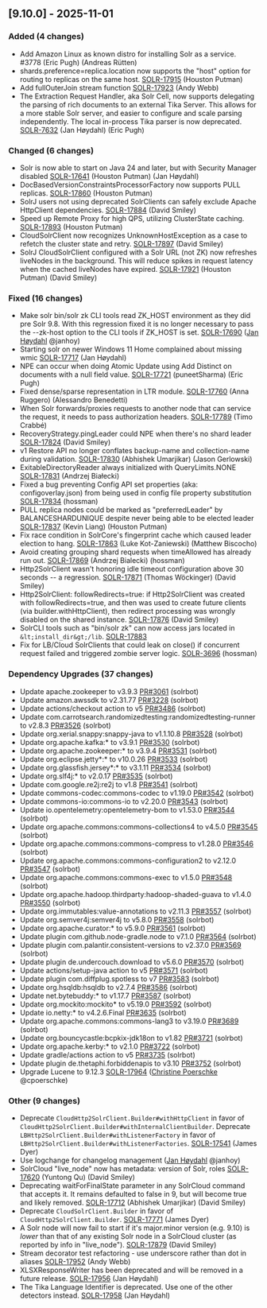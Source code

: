 <!-- @formatter:off -->
<!-- noinspection -->
<!-- Prevents auto format, for JetBrains IDE File > Settings > Editor > Code Style (Formatter Tab) > Turn formatter on/off with markers in code comments  -->

<!-- This file is automatically generate by logchange tool 🌳 🪓 => 🪵 -->
<!-- Visit https://github.com/logchange/logchange and leave a star 🌟 -->
<!-- !!! ⚠️ DO NOT MODIFY THIS FILE, YOUR CHANGES WILL BE LOST ⚠️ !!! -->


[9.10.0] - 2025-11-01
---------------------

### Added (4 changes)

- Add Amazon Linux as known distro for installing Solr as a service. #3778 (Eric Pugh) (Andreas Rütten)
- shards.preference=replica.location now supports the "host" option for routing to replicas on the same host. [SOLR-17915](https://issues.apache.org/jira/browse/SOLR-17915) (Houston Putman)
- Add fullOuterJoin stream function [SOLR-17923](https://issues.apache.org/jira/browse/SOLR-17923) (Andy Webb)
- The Extraction Request Handler, aka Solr Cell, now supports delegating the parsing of rich documents to an external Tika Server. This allows for a more stable Solr server, and easier to configure and scale parsing independently. The local in-process Tika parser is now deprecated. [SOLR-7632](https://issues.apache.org/jira/browse/SOLR-7632) (Jan Høydahl) (Eric Pugh)

### Changed (6 changes)

- Solr is now able to start on Java 24 and later, but with Security Manager disabled [SOLR-17641](https://issues.apache.org/jira/browse/SOLR-17641) (Houston Putman) (Jan Høydahl)
- DocBasedVersionConstraintsProcessorFactory now supports PULL replicas. [SOLR-17860](https://issues.apache.org/jira/browse/SOLR-17860) (Houston Putman)
- SolrJ users not using deprecated SolrClients can safely exclude Apache HttpClient dependencies. [SOLR-17884](https://issues.apache.org/jira/browse/SOLR-17884) (David Smiley)
- Speed up Remote Proxy for high QPS, utilizing ClusterState caching. [SOLR-17893](https://issues.apache.org/jira/browse/SOLR-17893) (Houston Putman)
- CloudSolrClient now recognizes UnknownHostException as a case to refetch the cluster state and retry. [SOLR-17897](https://issues.apache.org/jira/browse/SOLR-17897) (David Smiley)
- SolrJ CloudSolrClient configured with a Solr URL (not ZK) now refreshes liveNodes in the background. This will reduce spikes in request latency when the cached liveNodes have expired. [SOLR-17921](https://issues.apache.org/jira/browse/SOLR-17921) (Houston Putman) (David Smiley)

### Fixed (16 changes)

- Make solr bin/solr zk CLI tools read ZK_HOST environment as they did pre Solr 9.8. With this regression fixed it is no longer necessary to pass the --zk-host option to the CLI tools if ZK_HOST is set. [SOLR-17690](https://issues.apache.org/jira/browse/SOLR-17690) ([Jan Høydahl](https://home.apache.org/phonebook.html?uid=janhoy) @janhoy)
- Starting solr on newer Windows 11 Home complained about missing wmic [SOLR-17717](https://issues.apache.org/jira/browse/SOLR-17717) (Jan Høydahl)
- NPE can occur when doing Atomic Update using Add Distinct on documents with a null field value. [SOLR-17721](https://issues.apache.org/jira/browse/SOLR-17721) (puneetSharma) (Eric Pugh)
- Fixed dense/sparse representation in LTR module. [SOLR-17760](https://issues.apache.org/jira/browse/SOLR-17760) (Anna Ruggero) (Alessandro Benedetti)
- When Solr forwards/proxies requests to another node that can service the request, it needs to pass authorization headers. [SOLR-17789](https://issues.apache.org/jira/browse/SOLR-17789) (Timo Crabbé)
- RecoveryStrategy.pingLeader could NPE when there's no shard leader [SOLR-17824](https://issues.apache.org/jira/browse/SOLR-17824) (David Smiley)
- v1 Restore API no longer conflates backup-name and collection-name during validation. [SOLR-17830](https://issues.apache.org/jira/browse/SOLR-17830) (Abhishek Umarjikar) (Jason Gerlowski)
- ExitableDirectoryReader always initialized with QueryLimits.NONE [SOLR-17831](https://issues.apache.org/jira/browse/SOLR-17831) (Andrzej Białecki)
- Fixed a bug preventing Config API set properties (aka: configoverlay.json) from being used in config file property substitution [SOLR-17834](https://issues.apache.org/jira/browse/SOLR-17834) (hossman)
- PULL replica nodes could be marked as "preferredLeader" by BALANCESHARDUNIQUE despite never being able to be elected leader [SOLR-17837](https://issues.apache.org/jira/browse/SOLR-17837) (Kevin Liang) (Houston Putman)
- Fix race condition in SolrCore's fingerprint cache which caused leader election to hang. [SOLR-17863](https://issues.apache.org/jira/browse/SOLR-17863) (Luke Kot-Zaniewski) (Matthew Biscocho)
- Avoid creating grouping shard requests when timeAllowed has already run out. [SOLR-17869](https://issues.apache.org/jira/browse/SOLR-17869) (Andrzej Bialecki) (hossman)
- Http2SolrClient wasn't honoring idle timeout configuration above 30 seconds -- a regression. [SOLR-17871](https://issues.apache.org/jira/browse/SOLR-17871) (Thomas Wöckinger) (David Smiley)
- Http2SolrClient: followRedirects=true: if Http2SolrClient was created with followRedirects=true, and then was used to create future clients (via builder.withHttpClient), then redirect processing was wrongly disabled on the shared instance. [SOLR-17876](https://issues.apache.org/jira/browse/SOLR-17876) (David Smiley)
- SolrCLI tools such as "bin/solr zk" can now access jars located in `&lt;install_dir&gt;/lib`. [SOLR-17883](https://issues.apache.org/jira/browse/SOLR-17883) 
- Fix for LB/Cloud SolrClients that could leak on close() if concurrent request failed and triggered zombie server logic. [SOLR-3696](https://issues.apache.org/jira/browse/SOLR-3696) (hossman)

### Dependency Upgrades (37 changes)

- Update apache.zookeeper to v3.9.3 [PR#3061](https://github.com/apache/solr/pull/3061) (solrbot)
- Update amazon.awssdk to v2.31.77 [PR#3228](https://github.com/apache/solr/pull/3228) (solrbot)
- Update actions/checkout action to v5 [PR#3486](https://github.com/apache/solr/pull/3486) (solrbot)
- Update com.carrotsearch.randomizedtesting:randomizedtesting-runner to v2.8.3 [PR#3526](https://github.com/apache/solr/pull/3526) (solrbot)
- Update org.xerial.snappy:snappy-java to v1.1.10.8 [PR#3528](https://github.com/apache/solr/pull/3528) (solrbot)
- Update org.apache.kafka:* to v3.9.1 [PR#3530](https://github.com/apache/solr/pull/3530) (solrbot)
- Update org.apache.zookeeper:* to v3.9.4 [PR#3531](https://github.com/apache/solr/pull/3531) (solrbot)
- Update org.eclipse.jetty*:* to v10.0.26 [PR#3533](https://github.com/apache/solr/pull/3533) (solrbot)
- Update org.glassfish.jersey*:* to v3.1.11 [PR#3534](https://github.com/apache/solr/pull/3534) (solrbot)
- Update org.slf4j:* to v2.0.17 [PR#3535](https://github.com/apache/solr/pull/3535) (solrbot)
- Update com.google.re2j:re2j to v1.8 [PR#3541](https://github.com/apache/solr/pull/3541) (solrbot)
- Update commons-codec:commons-codec to v1.19.0 [PR#3542](https://github.com/apache/solr/pull/3542) (solrbot)
- Update commons-io:commons-io to v2.20.0 [PR#3543](https://github.com/apache/solr/pull/3543) (solrbot)
- Update io.opentelemetry:opentelemetry-bom to v1.53.0 [PR#3544](https://github.com/apache/solr/pull/3544) (solrbot)
- Update org.apache.commons:commons-collections4 to v4.5.0 [PR#3545](https://github.com/apache/solr/pull/3545) (solrbot)
- Update org.apache.commons:commons-compress to v1.28.0 [PR#3546](https://github.com/apache/solr/pull/3546) (solrbot)
- Update org.apache.commons:commons-configuration2 to v2.12.0 [PR#3547](https://github.com/apache/solr/pull/3547) (solrbot)
- Update org.apache.commons:commons-exec to v1.5.0 [PR#3548](https://github.com/apache/solr/pull/3548) (solrbot)
- Update org.apache.hadoop.thirdparty:hadoop-shaded-guava to v1.4.0 [PR#3550](https://github.com/apache/solr/pull/3550) (solrbot)
- Update org.immutables:value-annotations to v2.11.3 [PR#3557](https://github.com/apache/solr/pull/3557) (solrbot)
- Update org.semver4j:semver4j to v5.8.0 [PR#3558](https://github.com/apache/solr/pull/3558) (solrbot)
- Update org.apache.curator:* to v5.9.0 [PR#3561](https://github.com/apache/solr/pull/3561) (solrbot)
- Update plugin com.github.node-gradle.node to v7.1.0 [PR#3564](https://github.com/apache/solr/pull/3564) (solrbot)
- Update plugin com.palantir.consistent-versions to v2.37.0 [PR#3569](https://github.com/apache/solr/pull/3569) (solrbot)
- Update plugin de.undercouch.download to v5.6.0 [PR#3570](https://github.com/apache/solr/pull/3570) (solrbot)
- Update actions/setup-java action to v5 [PR#3571](https://github.com/apache/solr/pull/3571) (solrbot)
- Update plugin com.diffplug.spotless to v7 [PR#3583](https://github.com/apache/solr/pull/3583) (solrbot)
- Update org.hsqldb:hsqldb to v2.7.4 [PR#3586](https://github.com/apache/solr/pull/3586) (solrbot)
- Update net.bytebuddy:* to v1.17.7 [PR#3587](https://github.com/apache/solr/pull/3587) (solrbot)
- Update org.mockito:mockito* to v5.19.0 [PR#3592](https://github.com/apache/solr/pull/3592) (solrbot)
- Update io.netty:* to v4.2.6.Final [PR#3635](https://github.com/apache/solr/pull/3635) (solrbot)
- Update org.apache.commons:commons-lang3 to v3.19.0 [PR#3689](https://github.com/apache/solr/pull/3689) (solrbot)
- Update org.bouncycastle:bcpkix-jdk18on to v1.82 [PR#3721](https://github.com/apache/solr/pull/3721) (solrbot)
- Update org.apache.kerby:* to v2.1.0 [PR#3722](https://github.com/apache/solr/pull/3722) (solrbot)
- Update gradle/actions action to v5 [PR#3735](https://github.com/apache/solr/pull/3735) (solrbot)
- Update plugin de.thetaphi.forbiddenapis to v3.10 [PR#3752](https://github.com/apache/solr/pull/3752) (solrbot)
- Upgrade Lucene to 9.12.3 [SOLR-17964](https://issues.apache.org/jira/browse/SOLR-17964) ([Christine Poerschke](https://home.apache.org/phonebook.html?uid=cpoerschke) @cpoerschke)

### Other (9 changes)

- Deprecate `CloudHttp2SolrClient.Builder#withHttpClient` in favor of `CloudHttp2SolrClient.Builder#withInternalClientBuilder`. Deprecate `LBHttp2SolrClient.Builder#withListenerFactory` in favor of `LBHttp2SolrClient.Builder#withListenerFactories`. [SOLR-17541](https://issues.apache.org/jira/browse/SOLR-17541) (James Dyer)
- Use logchange for changelog management ([Jan Høydahl](https://home.apache.org/phonebook.html?uid=janhoy) @janhoy)
- SolrCloud "live_node" now has metadata: version of Solr, roles [SOLR-17620](https://issues.apache.org/jira/browse/SOLR-17620) (Yuntong Qu) (David Smiley)
- Deprecating waitForFinalState parameter in any SolrCloud command that accepts it. It remains defaulted to false in 9, but will become true and likely removed. [SOLR-17712](https://issues.apache.org/jira/browse/SOLR-17712) (Abhishek Umarjikar) (David Smiley)
- Deprecate `CloudSolrClient.Builder` in favor of `CloudHttp2SolrClient.Builder`. [SOLR-17771](https://issues.apache.org/jira/browse/SOLR-17771) (James Dyer)
- A Solr node will now fail to start if it's major.minor version (e.g. 9.10) is *lower* than that of any existing Solr node in a SolrCloud cluster (as reported by info in "live_node"). [SOLR-17879](https://issues.apache.org/jira/browse/SOLR-17879) (David Smiley)
- Stream decorator test refactoring - use underscore rather than dot in aliases [SOLR-17952](https://issues.apache.org/jira/browse/SOLR-17952) (Andy Webb)
- XLSXResponseWriter has been deprecated and will be removed in a future release. [SOLR-17956](https://issues.apache.org/jira/browse/SOLR-17956) (Jan Høydahl)
- The Tika Language Identifier is deprecated. Use one of the other detectors instead. [SOLR-17958](https://issues.apache.org/jira/browse/SOLR-17958) (Jan Høydahl)


